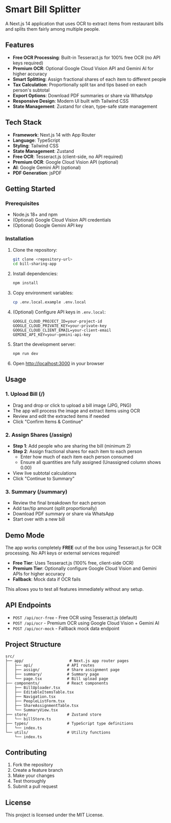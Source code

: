 # Smart Bill Splitter

A Next.js 14 application that uses OCR to extract items from restaurant bills and splits them fairly among multiple people.

## Features

- **Free OCR Processing**: Built-in Tesseract.js for 100% free OCR (no API keys required)
- **Premium OCR**: Optional Google Cloud Vision API and Gemini AI for higher accuracy
- **Smart Splitting**: Assign fractional shares of each item to different people
- **Tax Calculation**: Proportionally split tax and tips based on each person's subtotal
- **Export Options**: Download PDF summaries or share via WhatsApp
- **Responsive Design**: Modern UI built with Tailwind CSS
- **State Management**: Zustand for clean, type-safe state management

## Tech Stack

- **Framework**: Next.js 14 with App Router
- **Language**: TypeScript
- **Styling**: Tailwind CSS
- **State Management**: Zustand
- **Free OCR**: Tesseract.js (client-side, no API required)
- **Premium OCR**: Google Cloud Vision API (optional)
- **AI**: Google Gemini API (optional)
- **PDF Generation**: jsPDF

## Getting Started

### Prerequisites

- Node.js 18+ and npm
- (Optional) Google Cloud Vision API credentials
- (Optional) Google Gemini API key

### Installation

1. Clone the repository:
   ```bash
   git clone <repository-url>
   cd bill-sharing-app
   ```

2. Install dependencies:
   ```bash
   npm install
   ```

3. Copy environment variables:
   ```bash
   cp .env.local.example .env.local
   ```

4. (Optional) Configure API keys in `.env.local`:
   ```env
   GOOGLE_CLOUD_PROJECT_ID=your-project-id
   GOOGLE_CLOUD_PRIVATE_KEY=your-private-key
   GOOGLE_CLOUD_CLIENT_EMAIL=your-client-email
   GEMINI_API_KEY=your-gemini-api-key
   ```

5. Start the development server:
   ```bash
   npm run dev
   ```

6. Open [http://localhost:3000](http://localhost:3000) in your browser

## Usage

### 1. Upload Bill (/)
- Drag and drop or click to upload a bill image (JPG, PNG)
- The app will process the image and extract items using OCR
- Review and edit the extracted items if needed
- Click "Confirm Items & Continue"

### 2. Assign Shares (/assign)
- **Step 1**: Add people who are sharing the bill (minimum 2)
- **Step 2**: Assign fractional shares for each item to each person
  - Enter how much of each item each person consumed
  - Ensure all quantities are fully assigned (Unassigned column shows 0.00)
- View live subtotal calculations
- Click "Continue to Summary"

### 3. Summary (/summary)
- Review the final breakdown for each person
- Add tax/tip amount (split proportionally)
- Download PDF summary or share via WhatsApp
- Start over with a new bill

## Demo Mode

The app works completely **FREE** out of the box using Tesseract.js for OCR processing. No API keys or external services required!

- **Free Tier**: Uses Tesseract.js (100% free, client-side OCR)
- **Premium Tier**: Optionally configure Google Cloud Vision and Gemini APIs for higher accuracy
- **Fallback**: Mock data if OCR fails

This allows you to test all features immediately without any setup.

## API Endpoints

- `POST /api/ocr-free` - Free OCR using Tesseract.js (default)
- `POST /api/ocr` - Premium OCR using Google Cloud Vision + Gemini AI
- `POST /api/ocr-mock` - Fallback mock data endpoint

## Project Structure

```
src/
├── app/                    # Next.js app router pages
│   ├── api/               # API routes
│   ├── assign/            # Share assignment page
│   ├── summary/           # Summary page
│   └── page.tsx           # Bill upload page
├── components/            # React components
│   ├── BillUploader.tsx
│   ├── EditableItemsTable.tsx
│   ├── Navigation.tsx
│   ├── PeopleListForm.tsx
│   ├── ShareAssignmentTable.tsx
│   └── SummaryView.tsx
├── store/                 # Zustand store
│   └── billStore.ts
├── types/                 # TypeScript type definitions
│   └── index.ts
└── utils/                 # Utility functions
    └── index.ts
```

## Contributing

1. Fork the repository
2. Create a feature branch
3. Make your changes
4. Test thoroughly
5. Submit a pull request

## License

This project is licensed under the MIT License.
